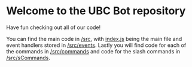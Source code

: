 # Welcome to the UBC Bot repository
Have fun checking out all of our code!

You can find the main code in [/src](src), with [index.js](src/index.js) being the main file and event handlers stored in [/src/events](src/events). Lastly you will find code for each of the commands in [/src/commands](src/commands) and code for the slash commands in [/src/sCommands](src/sCommands).
